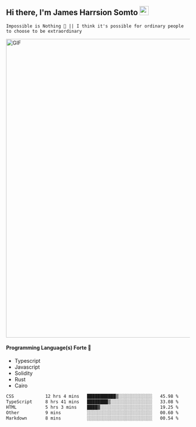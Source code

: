 ## Hi there, I'm James Harrsion Somto <img src="https://media.giphy.com/media/hvRJCLFzcasrR4ia7z/giphy.gif" width="25px">

`Impossible is Nothing 🚀 || I think it's possible for ordinary people to choose to be extraordinary`

 
<img align="center" alt="GIF" src="https://github.com/Gapur/Gapur/blob/master/coding.gif?raw=true" width="818px" height="818px" />


#### Programming Language(s) Forte 🚀
- Typescript
- Javascript
- Solidity
- Rust
- Cairo



<!--START_SECTION:waka-->

```txt
CSS            12 hrs 4 mins   ███████████▒░░░░░░░░░░░░░   45.98 %
TypeScript     8 hrs 41 mins   ████████▒░░░░░░░░░░░░░░░░   33.08 %
HTML           5 hrs 3 mins    ████▓░░░░░░░░░░░░░░░░░░░░   19.25 %
Other          9 mins          ░░░░░░░░░░░░░░░░░░░░░░░░░   00.60 %
Markdown       8 mins          ░░░░░░░░░░░░░░░░░░░░░░░░░   00.54 %
```

<!--END_SECTION:waka-->
<br />
<br />
<br />







